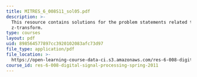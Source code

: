 ```yaml
---
title: MITRES_6_008S11_sol05.pdf
description: >-
  This resource contains solutions for the problem statements related to the
  z-transform.
type: courses
layout: pdf
uid: 898564577897cc3920102083afc73d97
file_type: application/pdf
file_location: >-
  https://open-learning-course-data-ci.s3.amazonaws.com/res-6-008-digital-signal-processing-spring-2011/898564577897cc3920102083afc73d97_MITRES_6_008S11_sol05.pdf
course_id: res-6-008-digital-signal-processing-spring-2011
---
```

